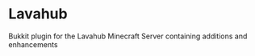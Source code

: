 Lavahub
=======

Bukkit plugin for the Lavahub Minecraft Server containing additions and enhancements
